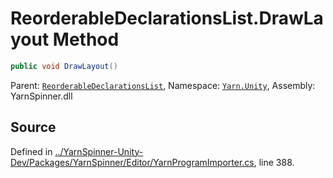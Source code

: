 # ReorderableDeclarationsList.DrawLayout Method


```csharp
public void DrawLayout()
```



<div class="class-metadata">

Parent: [`ReorderableDeclarationsList`](/api/csharp/yarn.unity/reorderabledeclarationslist.md), Namespace: [`Yarn.Unity`](/api/csharp/yarn.unity/README.md), Assembly: YarnSpinner.dll
</div>

## Source
Defined in [../YarnSpinner-Unity-Dev/Packages/YarnSpinner/Editor/YarnProgramImporter.cs](https://github.com/YarnSpinnerTool/YarnSpinner-Unity//blob/develop/Editor/YarnProgramImporter.cs#L388), line 388.
